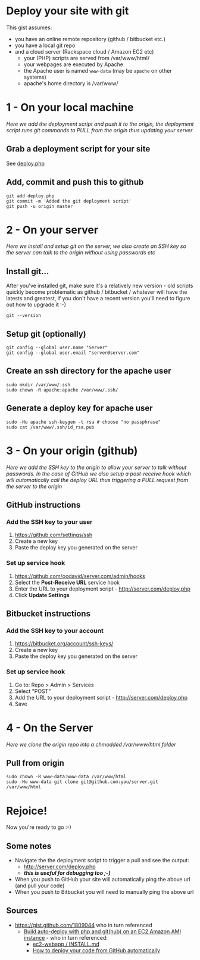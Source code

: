 # Deploy your site with git

This gist assumes:

* you have an online remote repository (github / bitbucket etc.)
* you have a local git repo
* and a cloud server (Rackspace cloud / Amazon EC2 etc)
  * your (PHP) scripts are served from /var/www/html/
  * your webpages are executed by Apache
  * the Apache user is named `www-data` (may be `apache` on other systems)
  * apache's home directory is /var/www/ 

# 1 - On your local machine

*Here we add the deployment script and push it to the origin, the deployment script runs git commands to PULL from the origin thus updating your server*

## Grab a deployment script for your site

See [deploy.php](#file-deploy-php)

## Add, commit and push this to github

    git add deploy.php
    git commit -m 'Added the git deployment script'
    git push -u origin master

# 2 - On your server

*Here we install and setup git on the server, we also create an SSH key so the server can talk to the origin without using passwords etc*

## Install git...

After you've installed git, make sure it's a relatively new version - old scripts quickly become problematic as github / bitbucket / whatever will have the latests and greatest, if you don't have a recent version you'll need to figure out how to upgrade it :-)

    git --version

## Setup git (optionally)

    git config --global user.name "Server"
    git config --global user.email "server@server.com"

## Create an ssh directory for the apache user

    sudo mkdir /var/www/.ssh
    sudo chown -R apache:apache /var/www/.ssh/

## Generate a deploy key for apache user

    sudo -Hu apache ssh-keygen -t rsa # choose "no passphrase"
    sudo cat /var/www/.ssh/id_rsa.pub

# 3 - On your origin (github)

*Here we add the SSH key to the origin to allow your server to talk without passwords. In the case of GitHub we also setup a post-receive hook which will automatically call the deploy URL thus triggering a PULL request from the server to the origin*

## GitHub instructions

### Add the SSH key to your user

1. https://github.com/settings/ssh
1. Create a new key
1. Paste the deploy key you generated on the server

### Set up service hook

1. https://github.com/oodavid/server.com/admin/hooks
1. Select the **Post-Receive URL** service hook
1. Enter the URL to your deployment script - http://server.com/deploy.php
1. Click **Update Settings**

## Bitbucket instructions

### Add the SSH key to your account

1. https://bitbucket.org/account/ssh-keys/
1. Create a new key
1. Paste the deploy key you generated on the server

### Set up service hook

1. Go to: Repo > Admin > Services
1. Select "POST"
1. Add the URL to your deployment script - http://server.com/deploy.php
1. Save

# 4 - On the Server

*Here we clone the origin repo into a chmodded /var/www/html folder*

## Pull from origin

    sudo chown -R www-data:www-data /var/www/html
    sudo -Hu www-data git clone git@github.com:you/server.git /var/www/html

# Rejoice!

Now you're ready to go :-)

## Some notes

* Navigate the the deployment script to trigger a pull and see the output:
  * http://server.com/deploy.php
  * ***this is useful for debugging too ;-)***
 * When you push to GitHub your site will automatically ping the above url (and pull your code)
 * When you push to Bitbucket you will need to manually ping the above url

## Sources
 * https://gist.github.com/1809044 who in turn referenced
   * [Build auto-deploy with php and git(hub) on an EC2 Amazon AMI instance](https://gist.github.com/1105010) - who in turn referenced:
     * [ec2-webapp / INSTALL.md](https://github.com/rsms/ec2-webapp/blob/master/INSTALL.md#readme)
     * [How to deploy your code from GitHub automatically](http://writing.markchristian.org/how-to-deploy-your-code-from-github-automatic)